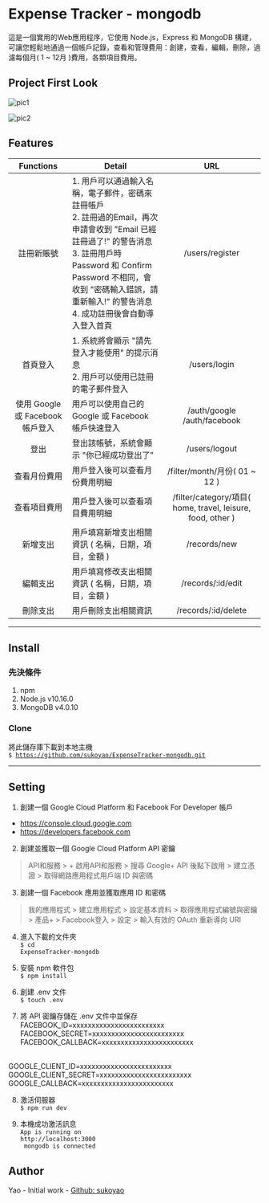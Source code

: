 # Expense Tracker - mongodb

這是一個實用的Web應用程序，它使用 Node.js，Express 和 MongoDB 構建，可讓您輕鬆地通過一個帳戶記錄，查看和管理費用：創建，查看，編輯，刪除，過濾每個月( 1 ~ 12月 )費用，各類項目費用。

## Project First Look

![pic1](https://imgur.com/uKHjm73.png)

![pic2](https://imgur.com/Mnf8OSk.png)

## Features

|Functions|Detail|URL|
:---: | --- | :---:
註冊新賬號 | 1. 用戶可以通過輸入名稱，電子郵件，密碼來註冊帳戶<br>2. 註冊過的Email，再次申請會收到 "Email 已經註冊過了!" 的警告消息<br>3. 註冊用戶時 Password 和 Confirm Password 不相同，會收到 "密碼輸入錯誤，請重新輸入!" 的警告消息<br>4. 成功註冊後會自動導入登入首頁 | /users/register
首頁登入 | 1. 系統將會顯示 "請先登入才能使用" 的提示消息<br>2. 用戶可以使用已註冊的電子郵件登入 | /users/login
使用 Google 或 Facebook 帳戶登入 | 用戶可以使用自己的 Google 或 Facebook 帳戶快速登入 | /auth/google<br>/auth/facebook
登出 | 登出該帳號，系統會顯示 "你已經成功登出了" | /users/logout
查看月份費用 | 用戶登入後可以查看月份費用明細 | /filter/month/月份( 01 ~ 12 )
查看項目費用 | 用戶登入後可以查看項目費用明細 | /filter/category/項目( home, travel, leisure, food, other )
新增支出 | 用戶填寫新增支出相關資訊 ( 名稱，日期，項目，金額 ) | /records/new
編輯支出 | 用戶填寫修改支出相關資訊 ( 名稱，日期，項目，金額 ) | /records/:id/edit
刪除支出 | 用戶刪除支出相關資訊 | /records/:id/delete
---

## Install

### 先決條件
1. npm
2. Node.js v10.16.0
3. MongoDB v4.0.10

### Clone
將此儲存庫下載到本地主機<br><code>$ https://github.com/sukoyao/ExpenseTracker-mongodb.git</code>

---

## Setting

1. 創建一個 Google Cloud Platform 和 Facebook For Developer 帳戶
  - https://console.cloud.google.com
  - https://developers.facebook.com

2. 創建並獲取一個 Google Cloud Platform API 密鑰
  > API和服務 > + 啟用API和服務 > 搜尋 Google+ API 後點下啟用 > 建立憑證 > 取得網路應用程式用戶端 ID 與密碼

3. 創建一個 Facebook 應用並獲取應用 ID 和密碼
  > 我的應用程式 > 建立應用程式 > 設定基本資料 > 取得應用程式編號與密鑰 > 產品+ > Facebook登入 > 設定 > 輸入有效的 OAuth 重新導向 URI

4. 進入下載的文件夾<br>
<code>$ cd ExpenseTracker-mongodb</code>

5. 安裝 npm 軟件包<br>
<code>$ npm install</code>

6. 創建 .env 文件<br>
<code>$ touch .env</code>

7. 將 API 密鑰存儲在 .env 文件中並保存<br>
FACEBOOK_ID=xxxxxxxxxxxxxxxxxxxxxxxx<br>
FACEBOOK_SECRET=xxxxxxxxxxxxxxxxxxxxxxxx<br>
FACEBOOK_CALLBACK=xxxxxxxxxxxxxxxxxxxxxxxx<br>
<br>
GOOGLE_CLIENT_ID=xxxxxxxxxxxxxxxxxxxxxxxx<br>
GOOGLE_CLIENT_SECRET=xxxxxxxxxxxxxxxxxxxxxxxx<br>
GOOGLE_CALLBACK=xxxxxxxxxxxxxxxxxxxxxxxx<br>

8. 激活伺服器<br>
<code>$ npm run dev</code>

9. 本機成功激活訊息<br>
<code>App is running on http://localhost:3000<br>
mongodb is connected</code>

## Author
 Yao - Initial work - [Github: sukoyao](https://github.com/sukoyao)


